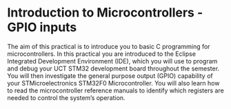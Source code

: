 # Introduction to Microcontrollers - GPIO inputs

The aim of this practical is to introduce you to basic C programming for microcontrollers. In this practical you are introduced to the Eclipse Integrated Development Environment (IDE), which you will use to program and debug your UCT STM32 development board throughout the semester. You will then investigate the general purpose output (GPIO) capability of your STMicroelectronics STM32F0 Microcontroller. You will also learn how to read the microcontroller reference manuals to identify which registers are needed to control the system’s operation.
